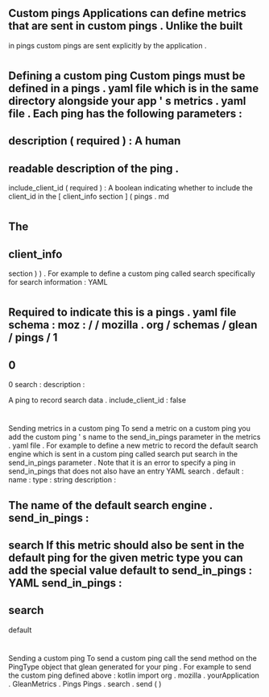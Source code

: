 #
Custom
pings
Applications
can
define
metrics
that
are
sent
in
custom
pings
.
Unlike
the
built
-
in
pings
custom
pings
are
sent
explicitly
by
the
application
.
#
#
Defining
a
custom
ping
Custom
pings
must
be
defined
in
a
pings
.
yaml
file
which
is
in
the
same
directory
alongside
your
app
'
s
metrics
.
yaml
file
.
Each
ping
has
the
following
parameters
:
-
description
(
required
)
:
A
human
-
readable
description
of
the
ping
.
-
include_client_id
(
required
)
:
A
boolean
indicating
whether
to
include
the
client_id
in
the
[
client_info
section
]
(
pings
.
md
#
The
-
client_info
-
section
)
)
.
For
example
to
define
a
custom
ping
called
search
specifically
for
search
information
:
YAML
#
Required
to
indicate
this
is
a
pings
.
yaml
file
schema
:
moz
:
/
/
mozilla
.
org
/
schemas
/
glean
/
pings
/
1
-
0
-
0
search
:
description
:
>
A
ping
to
record
search
data
.
include_client_id
:
false
#
#
Sending
metrics
in
a
custom
ping
To
send
a
metric
on
a
custom
ping
you
add
the
custom
ping
'
s
name
to
the
send_in_pings
parameter
in
the
metrics
.
yaml
file
.
For
example
to
define
a
new
metric
to
record
the
default
search
engine
which
is
sent
in
a
custom
ping
called
search
put
search
in
the
send_in_pings
parameter
.
Note
that
it
is
an
error
to
specify
a
ping
in
send_in_pings
that
does
not
also
have
an
entry
YAML
search
.
default
:
name
:
type
:
string
description
:
>
The
name
of
the
default
search
engine
.
send_in_pings
:
-
search
If
this
metric
should
also
be
sent
in
the
default
ping
for
the
given
metric
type
you
can
add
the
special
value
default
to
send_in_pings
:
YAML
send_in_pings
:
-
search
-
default
#
#
Sending
a
custom
ping
To
send
a
custom
ping
call
the
send
method
on
the
PingType
object
that
glean
generated
for
your
ping
.
For
example
to
send
the
custom
ping
defined
above
:
kotlin
import
org
.
mozilla
.
yourApplication
.
GleanMetrics
.
Pings
Pings
.
search
.
send
(
)
